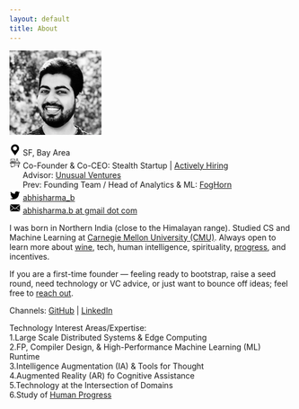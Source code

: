 ```yaml
---
layout: default
title: About
---
```


![](/assets/abhi_150.png)

![](/assets/loc.png) SF, Bay Area   
![](/assets/work.png) Co-Founder & Co-CEO: Stealth Startup | [Actively Hiring](https://relyance.io/careers)    
&nbsp;&nbsp;&nbsp;&nbsp;&nbsp; Advisor: [Unusual Ventures](https://unusual.vc/)   
&nbsp;&nbsp;&nbsp;&nbsp;&nbsp; Prev: Founding Team / Head of Analytics & ML: [FogHorn](https://www.foghorn.io/)   
![](/assets/twtr.png) [abhisharma_b](https://twitter.com/abhisharma_b)  
![](/assets/mail.png) [abhisharma.b at gmail dot com](mailto:abhisharma.b@gmail.com)

I was born in Northern India (close to the Himalayan range). Studied CS and Machine Learning at [Carnegie Mellon University (CMU)](https://www.cmu.edu/). Always open to learn more about [wine](https://abhisharmab.github.io/wine/), tech, human intelligence, spirituality, [progress](https://youtu.be/6ZiQQ6Lalm0), and incentives.  

If you are a first-time founder — feeling ready to bootstrap, raise a seed round, need technology or VC advice, or just want to bounce off ideas; feel free to [reach out](mailto:abhi@unusual.vc).

Channels:
[GitHub](https://github.com/abhisharmab) | [LinkedIn](https://www.linkedin.com/in/abhisharmab/)  

Technology Interest Areas/Expertise:  
1.Large Scale Distributed Systems & Edge Computing  
2.FP, Compiler Design, & High-Performance Machine Learning (ML) Runtime  
3.Intelligence Augmentation (IA) & Tools for Thought  
4.Augmented Reality (AR) fo Cognitive Assistance  
5.Technology at the Intersection of Domains  
6.Study of [Human Progress](https://abhisharmab.github.io/progress/)  
